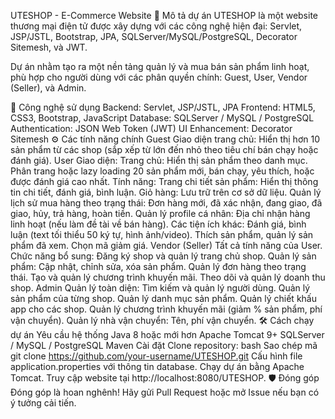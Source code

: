 
UTESHOP - E-Commerce Website
📖 Mô tả dự án
UTESHOP là một website thương mại điện tử được xây dựng với các công nghệ hiện đại: Servlet, JSP/JSTL, Bootstrap, JPA, SQLServer/MySQL/PostgreSQL, Decorator Sitemesh, và JWT.

Dự án nhằm tạo ra một nền tảng quản lý và mua bán sản phẩm linh hoạt, phù hợp cho người dùng với các phân quyền chính: Guest, User, Vendor (Seller), và Admin.

🚀 Công nghệ sử dụng
Backend: Servlet, JSP/JSTL, JPA
Frontend: HTML5, CSS3, Bootstrap, JavaScript
Database: SQLServer / MySQL / PostgreSQL
Authentication: JSON Web Token (JWT)
UI Enhancement: Decorator Sitemesh
⚙️ Các tính năng chính
Guest
Giao diện trang chủ:
Hiển thị hơn 10 sản phẩm từ các shop (sắp xếp từ lớn đến nhỏ theo tiêu chí bán chạy hoặc đánh giá).
User
Giao diện:
Trang chủ: Hiển thị sản phẩm theo danh mục.
Phân trang hoặc lazy loading 20 sản phẩm mới, bán chạy, yêu thích, hoặc được đánh giá cao nhất.
Tính năng:
Trang chi tiết sản phẩm: Hiển thị thông tin chi tiết, đánh giá, bình luận.
Giỏ hàng:
Lưu trữ trên cơ sở dữ liệu.
Quản lý lịch sử mua hàng theo trạng thái:
Đơn hàng mới, đã xác nhận, đang giao, đã giao, hủy, trả hàng, hoàn tiền.
Quản lý profile cá nhân:
Địa chỉ nhận hàng linh hoạt (nếu làm đề tài về bán hàng).
Các tiện ích khác:
Đánh giá, bình luận (text tối thiểu 50 ký tự, hình ảnh/video).
Thích sản phẩm, quản lý sản phẩm đã xem.
Chọn mã giảm giá.
Vendor (Seller)
Tất cả tính năng của User.
Chức năng bổ sung:
Đăng ký shop và quản lý trang chủ shop.
Quản lý sản phẩm:
Cập nhật, chỉnh sửa, xóa sản phẩm.
Quản lý đơn hàng theo trạng thái.
Tạo và quản lý chương trình khuyến mãi.
Theo dõi và quản lý doanh thu shop.
Admin
Quản lý toàn diện:
Tìm kiếm và quản lý người dùng.
Quản lý sản phẩm của từng shop.
Quản lý danh mục sản phẩm.
Quản lý chiết khấu app cho các shop.
Quản lý chương trình khuyến mãi (giảm % sản phẩm, phí vận chuyển).
Quản lý nhà vận chuyển:
Tên, phí vận chuyển.
🛠️ Cách chạy dự án
Yêu cầu hệ thống
Java 8 hoặc mới hơn
Apache Tomcat 9+
SQLServer / MySQL / PostgreSQL
Maven
Cài đặt
Clone repository:
bash
Sao chép mã
git clone https://github.com/your-username/UTESHOP.git
Cấu hình file application.properties với thông tin database.
Chạy dự án bằng Apache Tomcat.
Truy cập website tại http://localhost:8080/UTESHOP.
🛡️ Đóng góp
Đóng góp là hoan nghênh! Hãy gửi Pull Request hoặc mở Issue nếu bạn có ý tưởng cải tiến.
